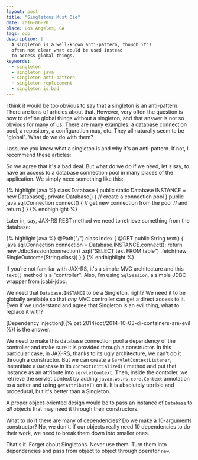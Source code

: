 ```yaml
---
layout: post
title: "Singletons Must Die"
date: 2016-06-20
place: Los Angeles, CA
tags: oop
description: |
  A singleton is a well-known anti-pattern, though it's
  often not clear what could be used instead
  to access global things.
keywords:
  - singleton
  - singleton java
  - singleton anti-pattern
  - singleton replacement
  - singleton is bad
---
```


I think it would be too obvious to say that a singleton is an anti-pattern.
There are tons of articles about that. However, very often the question
is how to define global things without a singleton, and that answer is not
so obvious for many of us. There are many examples: a database connection
pool, a repository, a configuration map, etc. They all naturally seem to
be "global". What do we do with them?

<!--more-->

I assume you know what a singleton is and why it's an anti-pattern.
If not, I recommend these articles:

So we agree that it's a bad deal. But what do we do if we need, let's say,
to have an access to a database connection pool in many places of the
application. We simply need something like this:

{% highlight java %}
class Database {
  public static Database INSTANCE = new Database();
  private Database() {
    // create a connection pool
  }
  public java.sql.Connection connect() {
    // get new connection from the pool
    // and return
  }
}
{% endhighlight %}

Later in, say, JAX-RS REST method we need to retrieve something
from the database:

{% highlight java %}
@Path("/")
class Index {
  @GET
  public String text() {
    java.sql.Connection connection =
      Database.INSTANCE.connect();
    return new JdbcSession(connection)
      .sql("SELECT text FROM table")
      .fetch(new SingleOutcome(String.class))
  }
}
{% endhighlight %}

If you're not familiar with JAX-RS, it's a simple MVC architecture
and this `text()` method is a "controller". Also, I'm using `SqlSession`,
a simple JDBC wrapper from [jcabi-jdbc](http://jdbc.jcabi.com).

We need that `Database.INSTANCE` to be a Singleton, right? We need it to
be globally available so that _any_ MVC controller can get a direct
access to it. Even if we understand and agree that Singleton is an evil
thing, what to replace it with?

[Dependency injection]({% pst 2014/oct/2014-10-03-di-containers-are-evil %})
is the answer.

We need to make this database connection pool a dependency of the controller
and make sure it is provided through a constructor. In this particular
case, in JAX-RS, thanks to its ugly architecture, we can't
do it through a constructor. But we can create a `ServletContextListener`,
instantiate a `Database` in its `contextInitialized()` method
and put that instance as an attribute into `servletContext`. Then, inside
the controler, we retrieve the servlet context by adding
`javax.ws.rs.core.Context` annotation to a setter and using `getAttribute()`
on it. It is absolutely terrible and procedural, but it's better
than a Singleton.

A proper object-oriented design would be to pass an instance of `Database`
to _all_ objects that may need it through their constructors.

What to do if there are many of dependencies? Do we make a 10-arguments
constructor? No, we don't. If our objects really need 10 dependencies to do
their work, we need to break them down into smaller ones.

That's it. Forget about Singletons. Never use them. Turn them into dependencies
and pass from object to object through operator `new`.
